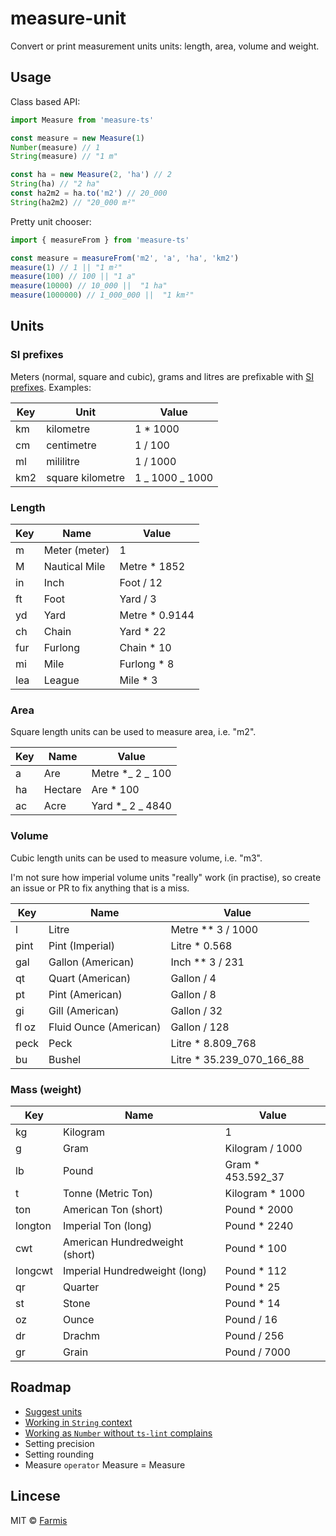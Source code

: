 # measure-unit

Convert or print measurement units units: length, area, volume and weight.

## Usage

Class based API:

```js
import Measure from 'measure-ts'

const measure = new Measure(1)
Number(measure) // 1
String(measure) // "1 m"

const ha = new Measure(2, 'ha') // 2
String(ha) // "2 ha"
const ha2m2 = ha.to('m2') // 20_000
String(ha2m2) // "20_000 m²"
```

Pretty unit chooser:

```js
import { measureFrom } from 'measure-ts'

const measure = measureFrom('m2', 'a', 'ha', 'km2')
measure(1) // 1 || "1 m²"
measure(100) // 100 || "1 a"
measure(10000) // 10_000 ||  "1 ha"
measure(1000000) // 1_000_000 ||  "1 km²"
```

## Units

### SI prefixes

Meters (normal, square and cubic), grams and litres are prefixable with [SI prefixes](https://en.wikipedia.org/wiki/Metric_prefix#List_of_SI_prefixes). Examples:

| Key | Unit             | Value           |
| --- | ---------------- | --------------- |
| km  | kilometre        | 1 \* 1000       |
| cm  | centimetre       | 1 / 100         |
| ml  | mililitre        | 1 / 1000        |
| km2 | square kilometre | 1 _ 1000 _ 1000 |

### Length

| Key | Name          | Value           |
| --- | ------------- | --------------- |
| m   | Meter (meter) | 1               |
| M   | Nautical Mile | Metre \* 1852   |
| in  | Inch          | Foot / 12       |
| ft  | Foot          | Yard / 3        |
| yd  | Yard          | Metre \* 0.9144 |
| ch  | Chain         | Yard \* 22      |
| fur | Furlong       | Chain \* 10     |
| mi  | Mile          | Furlong \* 8    |
| lea | League        | Mile \* 3       |

### Area

Square length units can be used to measure area, i.e. "m2".

| Key | Name    | Value             |
| --- | ------- | ----------------- |
| a   | Are     | Metre \*_ 2 _ 100 |
| ha  | Hectare | Are \* 100        |
| ac  | Acre    | Yard \*_ 2 _ 4840 |

### Volume

Cubic length units can be used to measure volume, i.e. "m3".

I'm not sure how imperial volume units "really" work (in practise), so create an issue or PR to fix anything that is a miss.

| Key   | Name                   | Value                      |
| ----- | ---------------------- | -------------------------- |
| l     | Litre                  | Metre \*\* 3 / 1000        |
| pint  | Pint (Imperial)        | Litre \* 0.568             |
| gal   | Gallon (American)      | Inch \*\* 3 / 231          |
| qt    | Quart (American)       | Gallon / 4                 |
| pt    | Pint (American)        | Gallon / 8                 |
| gi    | Gill (American)        | Gallon / 32                |
| fl oz | Fluid Ounce (American) | Gallon / 128               |
| peck  | Peck                   | Litre \* 8.809_768         |
| bu    | Bushel                 | Litre \* 35.239_070_166_88 |

### Mass (weight)

| Key     | Name                           | Value              |
| ------- | ------------------------------ | ------------------ |
| kg      | Kilogram                       | 1                  |
| g       | Gram                           | Kilogram / 1000    |
| lb      | Pound                          | Gram \* 453.592_37 |
| t       | Tonne (Metric Ton)             | Kilogram \* 1000   |
| ton     | American Ton (short)           | Pound \* 2000      |
| longton | Imperial Ton (long)            | Pound \* 2240      |
| cwt     | American Hundredweight (short) | Pound \* 100       |
| longcwt | Imperial Hundredweight (long)  | Pound \* 112       |
| qr      | Quarter                        | Pound \* 25        |
| st      | Stone                          | Pound \* 14        |
| oz      | Ounce                          | Pound / 16         |
| dr      | Drachm                         | Pound / 256        |
| gr      | Grain                          | Pound / 7000       |

## Roadmap

- [Suggest units](https://stackoverflow.com/questions/56947641/generating-union-string-type)
- [Working in `String` context](https://stackoverflow.com/questions/56949175/valueof-and-tostring-in-typescript)
- [Working as `Number` without `ts-lint` complains](https://stackoverflow.com/questions/56949175/valueof-and-tostring-in-typescript)
- Setting precision
- Setting rounding
- Measure `operator` Measure = Measure

## Lincese

MIT © [Farmis](./LICENSE)
